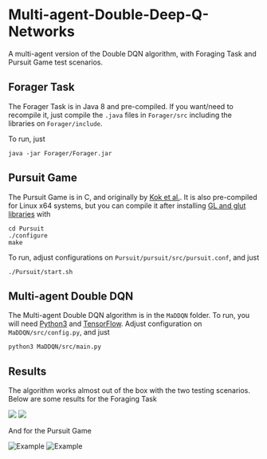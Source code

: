 # Multi-agent-Double-Deep-Q-Networks
A multi-agent version of the Double DQN algorithm, with Foraging Task and Pursuit Game test scenarios.

## Forager Task

The Forager Task is in Java 8 and pre-compiled. If you want/need to recompile it, just compile the `.java` files in `Forager/src` including the libraries on `Forager/include`. 

To run, just

    java -jar Forager/Forager.jar

## Pursuit Game

The Pursuit Game is in C, and originally by [Kok et al.](https://staff.fnwi.uva.nl/a.visser/research/ias/trilearn/publications/b2hd-IAS-UVA-03-03.html). It is also pre-compiled for Linux x64 systems, but you can compile it after installing [GL and glut libraries](http://www.mesa3d.org) with

    cd Pursuit
    ./configure
    make

To run, adjust configurations on `Pursuit/pursuit/src/pursuit.conf`, and just

    ./Pursuit/start.sh

## Multi-agent Double DQN

The Multi-agent Double DQN algorithm is in the `MaDDQN` folder. To run, you will need [Python3](https://www.python.org/download/releases/3.0/) and [TensorFlow](https://www.tensorflow.org/). Adjust configuration on `MaDDQN/src/config.py`, and just

    python3 MaDDQN/src/main.py
    
## Results
    
The algorithm works almost out of the box with the two testing scenarios. Below are some results for the Foraging Task

![](https://dl.dropboxusercontent.com/content_link/UuV8gVUsuJEyrVWRj6KVQKevxg9TT0i1B6RzfTHO82niLoSmZM2QOGThrm3ZfGie/file)
![](https://www.dropbox.com/s/mba4xp9rwnad5y1/ff-gen-2.GIF)

And for the Pursuit Game

![Example](https://www.dropbox.com/s/ptlwd4ii81n2zur/prst-2a-2p.GIF)
![Example](https://www.dropbox.com/s/pdl8as0mnyqytpx/prst-2a-2p-15x15.GIF)
